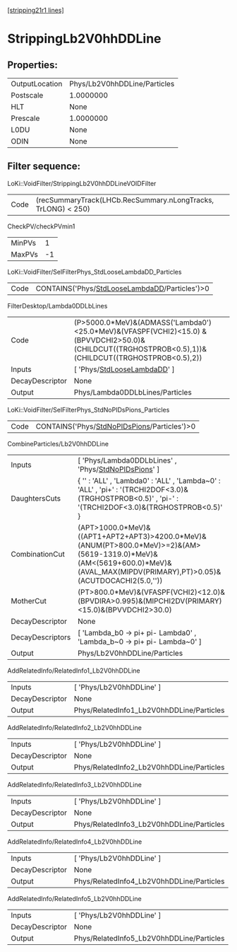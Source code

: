 [[stripping21r1 lines]](./stripping21r1-index)

# StrippingLb2V0hhDDLine

## Properties:

|                |                              |
|----------------|------------------------------|
| OutputLocation | Phys/Lb2V0hhDDLine/Particles |
| Postscale      | 1.0000000                    |
| HLT            | None                         |
| Prescale       | 1.0000000                    |
| L0DU           | None                         |
| ODIN           | None                         |

## Filter sequence:

LoKi::VoidFilter/StrippingLb2V0hhDDLineVOIDFilter

|      |                                                               |
|------|---------------------------------------------------------------|
| Code | (recSummaryTrack(LHCb.RecSummary.nLongTracks, TrLONG) \< 250) |

CheckPV/checkPVmin1

|        |     |
|--------|-----|
| MinPVs | 1   |
| MaxPVs | -1  |

LoKi::VoidFilter/SelFilterPhys_StdLooseLambdaDD_Particles

|      |                                                                                                    |
|------|----------------------------------------------------------------------------------------------------|
| Code | CONTAINS('Phys/[StdLooseLambdaDD](./stripping21r1-commonparticles-stdlooselambdadd)/Particles')\>0 |

FilterDesktop/Lambda0DDLbLines

|                 |                                                                                                                                                            |
|-----------------|------------------------------------------------------------------------------------------------------------------------------------------------------------|
| Code            | (P\>5000.0\*MeV)&(ADMASS('Lambda0')\<25.0\*MeV)&(VFASPF(VCHI2)\<15.0) &(BPVVDCHI2\>50.0)&(CHILDCUT((TRGHOSTPROB\<0.5),1))&(CHILDCUT((TRGHOSTPROB\<0.5),2)) |
| Inputs          | [ 'Phys/[StdLooseLambdaDD](./stripping21r1-commonparticles-stdlooselambdadd)' ]                                                                          |
| DecayDescriptor | None                                                                                                                                                       |
| Output          | Phys/Lambda0DDLbLines/Particles                                                                                                                            |

LoKi::VoidFilter/SelFilterPhys_StdNoPIDsPions_Particles

|      |                                                                                                |
|------|------------------------------------------------------------------------------------------------|
| Code | CONTAINS('Phys/[StdNoPIDsPions](./stripping21r1-commonparticles-stdnopidspions)/Particles')\>0 |

CombineParticles/Lb2V0hhDDLine

|                  |                                                                                                                                                                                           |
|------------------|-------------------------------------------------------------------------------------------------------------------------------------------------------------------------------------------|
| Inputs           | [ 'Phys/Lambda0DDLbLines' , 'Phys/[StdNoPIDsPions](./stripping21r1-commonparticles-stdnopidspions)' ]                                                                                   |
| DaughtersCuts    | { '' : 'ALL' , 'Lambda0' : 'ALL' , 'Lambda~0' : 'ALL' , 'pi+' : '(TRCHI2DOF\<3.0)&(TRGHOSTPROB\<0.5)' , 'pi-' : '(TRCHI2DOF\<3.0)&(TRGHOSTPROB\<0.5)' }                                   |
| CombinationCut   | (APT\>1000.0\*MeV)&((APT1+APT2+APT3)\>4200.0\*MeV)&(ANUM(PT\>800.0\*MeV)\>=2)&(AM\>(5619-1319.0)\*MeV)&(AM\<(5619+600.0)\*MeV)&(AVAL_MAX(MIPDV(PRIMARY),PT)\>0.05)&(ACUTDOCACHI2(5.0,'')) |
| MotherCut        | (PT\>800.0\*MeV)&(VFASPF(VCHI2)\<12.0)&(BPVDIRA\>0.995)&(MIPCHI2DV(PRIMARY)\<15.0)&(BPVVDCHI2\>30.0)                                                                                      |
| DecayDescriptor  | None                                                                                                                                                                                      |
| DecayDescriptors | [ 'Lambda_b0 -\> pi+ pi- Lambda0' , 'Lambda_b~0 -\> pi+ pi- Lambda~0' ]                                                                                                                 |
| Output           | Phys/Lb2V0hhDDLine/Particles                                                                                                                                                              |

AddRelatedInfo/RelatedInfo1_Lb2V0hhDDLine

|                 |                                           |
|-----------------|-------------------------------------------|
| Inputs          | [ 'Phys/Lb2V0hhDDLine' ]                |
| DecayDescriptor | None                                      |
| Output          | Phys/RelatedInfo1_Lb2V0hhDDLine/Particles |

AddRelatedInfo/RelatedInfo2_Lb2V0hhDDLine

|                 |                                           |
|-----------------|-------------------------------------------|
| Inputs          | [ 'Phys/Lb2V0hhDDLine' ]                |
| DecayDescriptor | None                                      |
| Output          | Phys/RelatedInfo2_Lb2V0hhDDLine/Particles |

AddRelatedInfo/RelatedInfo3_Lb2V0hhDDLine

|                 |                                           |
|-----------------|-------------------------------------------|
| Inputs          | [ 'Phys/Lb2V0hhDDLine' ]                |
| DecayDescriptor | None                                      |
| Output          | Phys/RelatedInfo3_Lb2V0hhDDLine/Particles |

AddRelatedInfo/RelatedInfo4_Lb2V0hhDDLine

|                 |                                           |
|-----------------|-------------------------------------------|
| Inputs          | [ 'Phys/Lb2V0hhDDLine' ]                |
| DecayDescriptor | None                                      |
| Output          | Phys/RelatedInfo4_Lb2V0hhDDLine/Particles |

AddRelatedInfo/RelatedInfo5_Lb2V0hhDDLine

|                 |                                           |
|-----------------|-------------------------------------------|
| Inputs          | [ 'Phys/Lb2V0hhDDLine' ]                |
| DecayDescriptor | None                                      |
| Output          | Phys/RelatedInfo5_Lb2V0hhDDLine/Particles |
